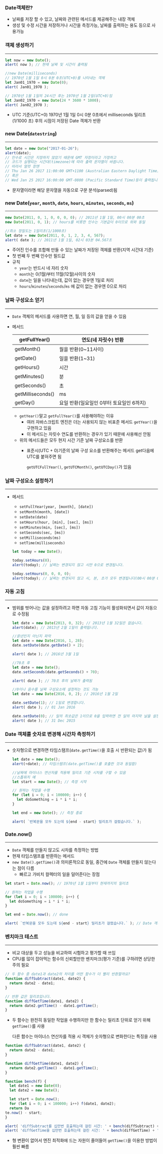 ### Date객체란?

- 날짜를 저장 할 수 있고, 날짜와 관련된 메서드를 제공해주는 내장 객체
- 생성 및 수정 시간을 저장하거나 시간을 측정가능, 날짜를 출력하는 용도 등으로 사용가능

### 객체 생성하기

---

```jsx
let now = new Date();
alert( now ); // 현재 날짜 및 시간이 출력됨

//new Date(milliseconds)
// 1970년 1월 1일 0시 0분 0초(UTC+0)를 나타내는 객체
let Jan01_1970 = new Date(0);
alert( Jan01_1970 );

// 1970년 1월 1일의 24시간 후는 1970년 1월 2일(UTC+0)임
let Jan02_1970 = new Date(24 * 3600 * 1000);
alert( Jan02_1970 );
```

- UTC 기준(UTC+0) 1970년 1월 1일 0시 0분 0초에서 milliseconds 밀리초(1/1000 초) 후의 시점이 저장된 Date 객체가 반환

### new Date(`datestring`)

---

```jsx
let date = new Date("2017-01-26");
alert(date);
// 인수로 시간은 지정하지 않았기 때문에 GMT 자정이라고 가정하고
// 코드가 실행되는 시간대(timezone)에 따라 출력 문자열이 바뀝니다.
// 따라서 얼럿 창엔
// Thu Jan 26 2017 11:00:00 GMT+1100 (Australian Eastern Daylight Time)
// 혹은
// Wed Jan 25 2017 16:00:00 GMT-0800 (Pacific Standard Time)등이 출력됩니다.
```

- 문자열이라면 해당 문자열을 자동으로 구문 분석(parsed)됨

### new Date(`year`, `month`, `date`, `hours`, `minutes`, `seconds`, `ms`)

---

```jsx
new Date(2011, 0, 1, 0, 0, 0, 0); // 2011년 1월 1일, 00시 00분 00초
new Date(2011, 0, 1); // hours를 비롯한 인수는 기본값이 0이므로 위와 동일

//최소 정밀도는 1밀리초(1/1000초)
let date = new Date(2011, 0, 1, 2, 3, 4, 567);
alert( date ); // 2011년 1월 1일, 02시 03분 04.567초
```

- 주어진 인수를 조합해 만들 수 있는 날짜가 저장된 객체를 반환(지역 시간대 기준)
- 첫 번째 두 번째 인수만 필드값
- 규칙
    - `year`는 반드시 네 자리 숫자
    - `month`는 0(1월)부터 11월(12월)사이의 숫자
    - `date`는 일을 나타내는데, 값이 없는 경우엔 1일로 처리
    - `hours`/`minutes`/`seconds`/`ms` 에 값이 없는 경우엔 0으로 처리

### 날짜 구성요소 얻기

---

- `Date` 객체의 메서드를 사용하면 연, 월, 일 등의 값을 얻을 수 있음
- 메서드
    
    
    | getFullYear() | 연도(네 자릿수) 반환 |
    | --- | --- |
    | getMonth() | 월을 반환(0~11사이) |
    | getDate() | 일을 반환(1~31) |
    | getHours() | 시간 |
    | getMinutes() | 분 |
    | getSeconds() | 초 |
    | getMilliseconds() | ms |
    | getDay() | 요일 반환(일요일인 0부터 토요일인 6까지) |
    - `getYear()`말고 `getFullYear()`를 사용해야하는 이유
        - 여러 자바스크립트 엔진은 더는 사용되지 않는 비표준 메서드 `getYear()`을 구현하고 있음
        - 이 메서드는 자릿수 연도를 반환하는 경우가 있기 때문에 사용해선 안됨
    - 위의 메서드들은 모두 현지 시간 기준 날짜 구성요소를 반환
        - 표준시(UTC + 0)기준의 날짜 구성 요소를 반환해주는 메서드 get다음에 UTC를 붙혀주면 됨
            
            `getUTCFullYear()`,  `getUTCMonth()`, `getUTCDay()`가 있음
            

### 날짜 구성요소 설정하기

---

- 메서드
    - `setFullYear(year, [month], [date])`
    - `setMonth(month, [date])`
    - `setDate(date)`
    - `setHours(hour, [min], [sec], [ms])`
    - `setMinutes(min, [sec], [ms])`
    - `setSeconds(sec, [ms])`
    - `setMilliseconds(ms)`
    - `setTime(milliseconds)`
    
    ```jsx
    let today = new Date();
    
    today.setHours(0);
    alert(today); // 날짜는 변경되지 않고 시만 0으로 변경됩니다.
    
    today.setHours(0, 0, 0, 0);
    alert(today); // 날짜는 변경되지 않고 시, 분, 초가 모두 변경됩니다(00시 00분 00초).
    ```
    

### 자동 고침

---

- 범위를 벗어나는 값을 설정하려고 하면 자동 고침 기능이 활성화되면서 값이 자동으로 수정됨
    
    ```jsx
    let date = new Date(2013, 0, 32); // 2013년 1월 32일은 없습니다.
    alert(date); // 2013년 2월 1일이 출력됩니다.
    
    //윤년인지 아닌지 파악
    let date = new Date(2016, 1, 28);
    date.setDate(date.getDate() + 2);
    
    alert( date ); // 2016년 3월 1일
    
    //70초 후 
    let date = new Date();
    date.setSeconds(date.getSeconds() + 70);
    
    alert( date ); // 70초 후의 날짜가 출력됨
    
    //0이나 음수를 날짜 구성요소에 설정하는 것도 가능
    let date = new Date(2016, 0, 2); // 2016년 1월 2일
    
    date.setDate(1); // 1일로 변경합니다.
    alert( date ); // 01 Jan 2016
    
    date.setDate(0); // 일의 최솟값은 1이므로 0을 입력하면 전 달의 마지막 날을 설정한 것과 같은 효과를 봅니다.
    alert( date ); // 31 Dec 2015
    ```
    

### Date 객체를 숫자로 변경해 시간차 측정하기

---

- 숫자형으로 변경하면 타임스탬프(`date.getTime()`을 호출 시 반환되는 값)가 됨
    
    ```jsx
    let date = new Date();
    alert(+date); // 타임스탬프(date.getTime()를 호출한 것과 동일함)
    
    //날짜에 마이너스 연산자를 적용해 밀리초 기준 시차를 구할 수 있음
    //스톱워치 예
    let start = new Date(); // 측정 시작
    
    // 원하는 작업을 수행
    for (let i = 0; i < 100000; i++) {
      let doSomething = i * i * i;
    }
    
    let end = new Date(); // 측정 종료
    
    alert( `반복문을 모두 도는데 ${end - start} 밀리초가 걸렸습니다.` );
    ```
    

### Date.now()

---

- `Date` 객체를 만들지 않고도 시차를 측정하는 방법
- 현재 타임스탬프를 반환하는 메서드
- `new Date().getTime()`과 의미론적으로 동일, 중간에 `Date` 객체를 만들지 않는다는 점이 다름
    - 빠르고 가비치 컬렉터의 일을 덜어준다는 장점

```jsx
let start = Date.now(); // 1970년 1월 1일부터 현재까지의 밀리초

// 원하는 작업을 수행
for (let i = 0; i < 100000; i++) {
  let doSomething = i * i * i;
}

let end = Date.now(); // done

alert( `반복문을 모두 도는데 ${end - start} 밀리초가 걸렸습니다.` ); // Date 객체가 아닌 숫자끼리 차감
```

### 벤치마크 테스트

---

- 비교 대상을 두고 성능을 비교하여 시험하고 평가할 때 쓰임
- CPU를 많이 잡아먹는 함수의 신뢰할만한 벤치마크(평가 기준)를 구하려면 상당한 주의 필요

```jsx
// 두 함수 중 date1과 date2의 차이를 어떤 함수가 더 빨리 반환할까요?
function diffSubtract(date1, date2) {
  return date2 - date1;
}

// 반환 값은 밀리초입니다.
function diffGetTime(date1, date2) {
  return date2.getTime() - date1.getTime();
}
```

- 두 함수는 완전히 동일한 작업을 수행하지만 한 함수는 밀리초 단위로 얻기 위해 `getTime()`를 사용
    
    다른 함수는 마이너스 연산자를 적용 시 객체가 숫자형으로 변화한다는 특징을 사용
    

```jsx
function diffSubtract(date1, date2) {
  return date2 - date1;
}

function diffGetTime(date1, date2) {
  return date2.getTime() - date1.getTime();
}

function bench(f) {
  let date1 = new Date(0);
  let date2 = new Date();

  let start = Date.now();
  for (let i = 0; i < 100000; i++) f(date1, date2);
  return Da
te.now() - start;
}

alert( 'diffSubtract를 십만번 호출하는데 걸린 시간: ' + bench(diffSubtract) + 'ms' );
alert( 'diffGetTime을 십만번 호출하는데 걸린 시간: ' + bench(diffGetTime) + 'ms' );
```

- 형 변환이 없어서 엔진 최적화에 드는 자원이 줄어들어 `getTime()`을 이용한 방법이 훨씬 빠름